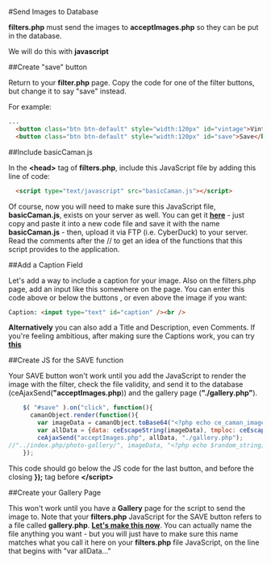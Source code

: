 #Send Images to Database

**filters.php** must send the images to **acceptImages.php** so they can be put in the database.

We will do this with **javascript**

##Create "save" button

Return to your **filter.php** page. Copy the code for one of the filter buttons, but change it to say "save" instead.

For example:

```html
...
  <button class="btn btn-default" style="width:120px" id="vintage">Vintage</button>
  <button class="btn btn-default" style="width:120px" id="save">Save</button>

```

##Include basicCaman.js

In the **&lt;head&gt;** tag of **filters.php**, include this JavaScript file by adding this line of code:

```html
  <script type="text/javascript" src="basicCaman.js"></script>
```
Of course, now you will need to make sure this JavaScript file, **basicCaman.js**, exists on your server as well. You can get it **[here]()** - just copy and paste it into a new code file and save it with the name **basicCaman.js** - then, upload it via FTP (i.e. CyberDuck) to your server. Read the comments after the // to get an idea of the functions that this script provides to the application. 

##Add a Caption Field

Let's add a way to include a caption for your image. Also on the filters.php page, add an input like this somewhere on the page. You can enter this code above or below the buttons , or even above the image if you want:

```html
Caption: <input type="text" id="caption" /><br />
```

**Alternatively** you can also add a Title and Description, even Comments. If you're feeling ambitious, after making sure the Captions work, you can try **[this]()**

##Create JS for the SAVE function

Your SAVE button won't work until you add the JavaScript to render the image with the filter, check the file validity, and send it to the database (ceAjaxSend(**"acceptImages.php**)) and the gallery page (**"./gallery.php"**).

```javascript
    $( "#save" ).on("click", function(){
      camanObject.render(function(){
        var imageData = camanObject.toBase64("<?php echo ce_caman_image_type($image_extension); ?>");
        var allData = {data: ceEscapeString(imageData), tmploc: ceEscapeString("<?php echo $target_file; ?>"), type: "<?php echo $image_extension; ?>", title: ceEscapeString($("#title").val()), caption: ceEscapeString($("#caption").val()), description: ceEscapeString($("#descrip").val())};
        ceAjaxSend("acceptImages.php", allData, "./gallery.php");
//"../index.php/photo-gallery/", imageData, "<?php echo $random_string; ?>", "<?php echo $image_extension; ?>", "<?php echo $wp_media_dir; ?>", $("#title").val(), $("#caption").val(),$("#descrip").val());
    });
```
This code should go below the JS code for the last button, and before the closing **});** tag before **&lt;/script&gt;**

##Create your Gallery Page

This won't work until you have a **Gallery** page for the script to send the image to. Note that your **filters.php** JavaScript for the SAVE button refers to a file called **gallery.php**. **[Let's make this now](https://github.com/DesignCodeBuild/basiccamanjs/blob/master/day4/5-Gallery.md)**. You can actually name the file anything you want - but you will just have to make sure this name matches what you call it here on your **filters.php** file JavaScript, on the line that begins with "var allData..."
